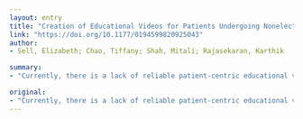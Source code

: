 ```yaml
---
layout: entry
title: "Creation of Educational Videos for Patients Undergoing Nonelective Surgery: Tools for the COVID-19 Era"
link: "https://doi.org/10.1177/0194599820925043"
author:
- Sell, Elizabeth; Chao, Tiffany; Shah, Mitali; Rajasekaran, Karthik

summary:
- "Currently, there is a lack of reliable patient-centric educational videos in otolaryngology. Many hospitals are not permitting patients' family members and caretakers to enter patient rooms. Embracing educational videos as a valuable tool will improve communication with patients. The goal is to describe our early lessons learned in developing educational videos. Background on the use of multimedia to reduce patient anxiety and frustration with surgical interventions is provided."

original:
- "Currently, there is a lack of reliable patient-centric educational videos in otolaryngology. In light of COVID-19, otolaryngologists have had to see patients through virtual visits and have been encouraged to send patients home after nonelective surgery. Additionally, most hospitals are not permitting patients' family members and caretakers to enter patient rooms, thus often preventing them from receiving adequate education on postoperative care. Embracing educational videos as a valuable tool will improve communication with patients, especially during the times of COVID-19 and beyond. The goal of this commentary is to describe our early lessons learned in developing educational videos in a streamlined, efficient, and accessible format that can be shared among all members of the multidisciplinary and design production team. Background on the use of multimedia to reduce patient anxiety and frustration with surgical interventions is provided."
---
```


